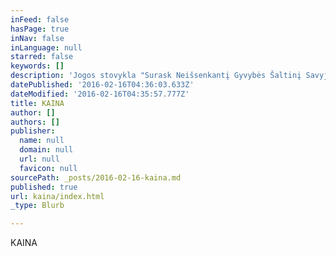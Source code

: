 ```yaml
---
inFeed: false
hasPage: true
inNav: false
inLanguage: null
starred: false
keywords: []
description: 'Jogos stovykla "Surask Neišsenkantį Gyvybės Šaltinį Savyje" Liepos 18-23 dienomis, Trakai.  Stovykos kaina dalyvei (apgyvendinimas, maitinimas, pratybos):  340€  - savo palapinėje 390€  7-8 vietų kambaryje 480€  4-6 vietų kambaryje 580€  2-3 vietų kambaryje  115€  vienos dienos kaina  DĖMESIO! 30€ nuolaida dalyvėms, susimokėjusioms pilną kainą iki birželio 30 d.   Registracija vyksta. Dviviečių ir triviečių kambarių skaičius ribotas. Kambariai gali būti rezervuoti jau šiandien pervedus 100€ negrąžinamos sumos. Po liepos 31 dienos mokestis  už stovyklą negrąžinamas. Prieš pervesdamos mokestį prašome pasitikslinti  dėl kambario užimtumo.  Regina: +370 659 71080'
datePublished: '2016-02-16T04:36:03.633Z'
dateModified: '2016-02-16T04:35:57.777Z'
title: KAINA
author: []
authors: []
publisher:
  name: null
  domain: null
  url: null
  favicon: null
sourcePath: _posts/2016-02-16-kaina.md
published: true
url: kaina/index.html
_type: Blurb

---
```

KAINA